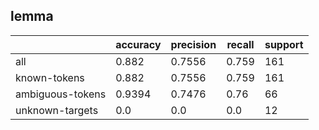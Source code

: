 
## lemma

|                  | accuracy | precision | recall | support |
|------------------|----------|-----------|--------|---------|
| all              | 0.882    | 0.7556    | 0.759  | 161     |
| known-tokens     | 0.882    | 0.7556    | 0.759  | 161     |
| ambiguous-tokens | 0.9394   | 0.7476    | 0.76   | 66      |
| unknown-targets  | 0.0      | 0.0       | 0.0    | 12      |

